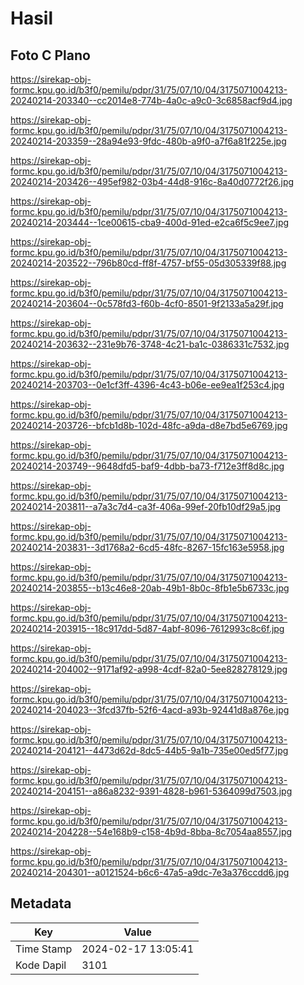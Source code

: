 # Hasil

## Foto C Plano

https://sirekap-obj-formc.kpu.go.id/b3f0/pemilu/pdpr/31/75/07/10/04/3175071004213-20240214-203340--cc2014e8-774b-4a0c-a9c0-3c6858acf9d4.jpg

https://sirekap-obj-formc.kpu.go.id/b3f0/pemilu/pdpr/31/75/07/10/04/3175071004213-20240214-203359--28a94e93-9fdc-480b-a9f0-a7f6a81f225e.jpg

https://sirekap-obj-formc.kpu.go.id/b3f0/pemilu/pdpr/31/75/07/10/04/3175071004213-20240214-203426--495ef982-03b4-44d8-916c-8a40d0772f26.jpg

https://sirekap-obj-formc.kpu.go.id/b3f0/pemilu/pdpr/31/75/07/10/04/3175071004213-20240214-203444--1ce00615-cba9-400d-91ed-e2ca6f5c9ee7.jpg

https://sirekap-obj-formc.kpu.go.id/b3f0/pemilu/pdpr/31/75/07/10/04/3175071004213-20240214-203522--796b80cd-ff8f-4757-bf55-05d305339f88.jpg

https://sirekap-obj-formc.kpu.go.id/b3f0/pemilu/pdpr/31/75/07/10/04/3175071004213-20240214-203604--0c578fd3-f60b-4cf0-8501-9f2133a5a29f.jpg

https://sirekap-obj-formc.kpu.go.id/b3f0/pemilu/pdpr/31/75/07/10/04/3175071004213-20240214-203632--231e9b76-3748-4c21-ba1c-0386331c7532.jpg

https://sirekap-obj-formc.kpu.go.id/b3f0/pemilu/pdpr/31/75/07/10/04/3175071004213-20240214-203703--0e1cf3ff-4396-4c43-b06e-ee9ea1f253c4.jpg

https://sirekap-obj-formc.kpu.go.id/b3f0/pemilu/pdpr/31/75/07/10/04/3175071004213-20240214-203726--bfcb1d8b-102d-48fc-a9da-d8e7bd5e6769.jpg

https://sirekap-obj-formc.kpu.go.id/b3f0/pemilu/pdpr/31/75/07/10/04/3175071004213-20240214-203749--9648dfd5-baf9-4dbb-ba73-f712e3ff8d8c.jpg

https://sirekap-obj-formc.kpu.go.id/b3f0/pemilu/pdpr/31/75/07/10/04/3175071004213-20240214-203811--a7a3c7d4-ca3f-406a-99ef-20fb10df29a5.jpg

https://sirekap-obj-formc.kpu.go.id/b3f0/pemilu/pdpr/31/75/07/10/04/3175071004213-20240214-203831--3d1768a2-6cd5-48fc-8267-15fc163e5958.jpg

https://sirekap-obj-formc.kpu.go.id/b3f0/pemilu/pdpr/31/75/07/10/04/3175071004213-20240214-203855--b13c46e8-20ab-49b1-8b0c-8fb1e5b6733c.jpg

https://sirekap-obj-formc.kpu.go.id/b3f0/pemilu/pdpr/31/75/07/10/04/3175071004213-20240214-203915--18c917dd-5d87-4abf-8096-7612993c8c6f.jpg

https://sirekap-obj-formc.kpu.go.id/b3f0/pemilu/pdpr/31/75/07/10/04/3175071004213-20240214-204002--9171af92-a998-4cdf-82a0-5ee828278129.jpg

https://sirekap-obj-formc.kpu.go.id/b3f0/pemilu/pdpr/31/75/07/10/04/3175071004213-20240214-204023--3fcd37fb-52f6-4acd-a93b-92441d8a876e.jpg

https://sirekap-obj-formc.kpu.go.id/b3f0/pemilu/pdpr/31/75/07/10/04/3175071004213-20240214-204121--4473d62d-8dc5-44b5-9a1b-735e00ed5f77.jpg

https://sirekap-obj-formc.kpu.go.id/b3f0/pemilu/pdpr/31/75/07/10/04/3175071004213-20240214-204151--a86a8232-9391-4828-b961-5364099d7503.jpg

https://sirekap-obj-formc.kpu.go.id/b3f0/pemilu/pdpr/31/75/07/10/04/3175071004213-20240214-204228--54e168b9-c158-4b9d-8bba-8c7054aa8557.jpg

https://sirekap-obj-formc.kpu.go.id/b3f0/pemilu/pdpr/31/75/07/10/04/3175071004213-20240214-204301--a0121524-b6c6-47a5-a9dc-7e3a376ccdd6.jpg


## Metadata

| Key        | Value               |
| ---------- | ------------------- |
| Time Stamp | 2024-02-17 13:05:41 |
| Kode Dapil | 3101                |




